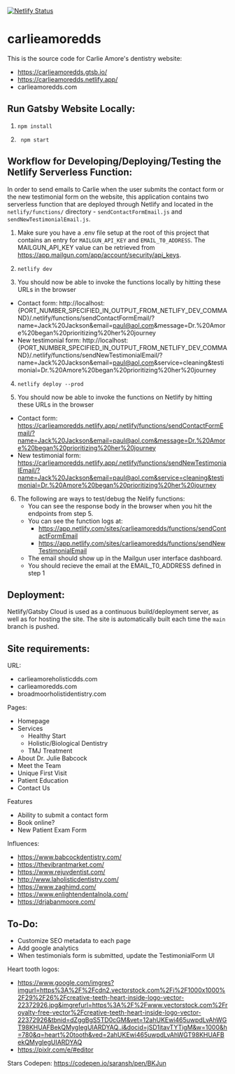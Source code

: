 [![Netlify Status](https://api.netlify.com/api/v1/badges/6eb6d45f-5e96-4d3e-bbdd-fb33397cd0c1/deploy-status)](https://app.netlify.com/sites/carlieamoredds/deploys)

# carlieamoredds 
This is the source code for Carlie Amore's dentistry website:
- https://carlieamoredds.gtsb.io/
- https://carlieamoredds.netlify.app/
- carlieamoredds.com

## Run Gatsby Website Locally:

1.  ```shell
    npm install
    ```

2. ```shell
    npm start
    ```

## Workflow for Developing/Deploying/Testing the Netlify Serverless Function:
In order to send emails to Carlie when the user submits the contact form or the new testimonial form on the website, this application contains two serverless function that are deployed through Netlify and located in the `netlify/functions/` directory - `sendContactFormEmail.js` and `sendNewTestimonialEmail.js`.

1.  Make sure you have a .env file setup at the root of this project that contains an entry for `MAILGUN_API_KEY` and `EMAIL_T0_ADDRESS`. The MAILGUN_API_KEY value can be retrieved from https://app.mailgun.com/app/account/security/api_keys.

2.  ```shell
    netlify dev
    ```

3. You should now be able to invoke the functions locally by hitting these URLs in the browser
- Contact form: http://localhost:{PORT_NUMBER_SPECIFIED_IN_OUTPUT_FROM_NETLIFY_DEV_COMMAND}/.netlify/functions/sendContactFormEmail/?name=Jack%20Jackson&email=paul@aol.com&message=Dr.%20Amore%20began%20prioritizing%20her%20journey
- New testimonial form: http://localhost:{PORT_NUMBER_SPECIFIED_IN_OUTPUT_FROM_NETLIFY_DEV_COMMAND}/.netlify/functions/sendNewTestimonialEmail/?name=Jack%20Jackson&email=paul@aol.com&service=cleaning&testimonial=Dr.%20Amore%20began%20prioritizing%20her%20journey

4.  ```shell
    netlify deploy --prod
    ```

5. You should now be able to invoke the functions on Netlify by hitting these URLs in the browser
- Contact form: https://carlieamoredds.netlify.app/.netlify/functions/sendContactFormEmail/?name=Jack%20Jackson&email=paul@aol.com&message=Dr.%20Amore%20began%20prioritizing%20her%20journey
- New testimonial form: https://carlieamoredds.netlify.app/.netlify/functions/sendNewTestimonialEmail/?name=Jack%20Jackson&email=paul@aol.com&service=cleaning&testimonial=Dr.%20Amore%20began%20prioritizing%20her%20journey

6. The following are ways to test/debug the Nelify functions:
    - You can see the response body in the browser when you hit the endpoints from step 5.
    - You can see the function logs at:
        - https://app.netlify.com/sites/carlieamoredds/functions/sendContactFormEmail
        - https://app.netlify.com/sites/carlieamoredds/functions/sendNewTestimonialEmail
    - The email should show up in the Mailgun user interface dashboard.
    - You should recieve the email at the EMAIL_T0_ADDRESS defined in step 1

## Deployment:
Netlify/Gatsby Cloud is used as a continuous build/deployment server, as well as for hosting the site.  The site is automatically built each time the `main` branch is pushed.

## Site requirements:

URL:
- carlieamoreholisticdds.com
- carlieamoredds.com
- broadmoorholistidentistry.com

Pages:
- Homepage
- Services
    - Healthy Start
    - Holistic/Biological Dentistry
    - TMJ Treatment
- About Dr. Julie Babcock
- Meet the Team
- Unique First Visit
- Patient Education
- Contact Us

Features
- Ability to submit a contact form
- Book online?
- New Patient Exam Form

Influences:
- https://www.babcockdentistry.com/
- https://thevibrantmarket.com/
- https://www.rejuvdentist.com/
- http://www.laholisticdentistry.com/
- https://www.zaghimd.com/
- https://www.enlightendentalnola.com/
- https://drjabanmoore.com/


## To-Do:
- Customize SEO metadata to each page
- Add google analytics
- When testimonials form is submitted, update the TestimonialForm UI

Heart tooth logos:
- https://www.google.com/imgres?imgurl=https%3A%2F%2Fcdn2.vectorstock.com%2Fi%2F1000x1000%2F29%2F26%2Fcreative-teeth-heart-inside-logo-vector-22372926.jpg&imgrefurl=https%3A%2F%2Fwww.vectorstock.com%2Froyalty-free-vector%2Fcreative-teeth-heart-inside-logo-vector-22372926&tbnid=dZggBgS5TD0cGM&vet=12ahUKEwi465uwpdLvAhWGT98KHUAFBekQMygIegUIARDYAQ..i&docid=jSD1itavTYTigM&w=1000&h=780&q=heart%20tooth&ved=2ahUKEwi465uwpdLvAhWGT98KHUAFBekQMygIegUIARDYAQ
- https://pixlr.com/e/#editor

Stars Codepen: https://codepen.io/saransh/pen/BKJun